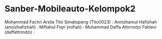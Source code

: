 # Sanber-Mobileauto-Kelompok2
Mohammad Fachri Arsila
Tito Simatupang (Tito0023) : 
Annizhamul Hafizhah (annizhafizhah) : 
Miftahul Fiqri (mifqiii) : 
Muhammad Daffa Attirmidzi Fahlevi (daffattrmdzi) : 
